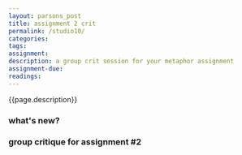```yaml
---  
layout: parsons_post  
title: assignment 2 crit
permalink: /studio10/  
categories: 
tags: 
assignment: 
description: a group crit session for your metaphor assignment
assignment-due: 
readings: 
---  
```


{{page.description}}

### what's new?

### group critique for assignment #2
